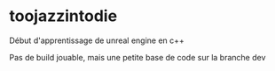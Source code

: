 # toojazzintodie

Début d'apprentissage de unreal engine en c++

Pas de build jouable, mais une petite base de code sur la branche dev
